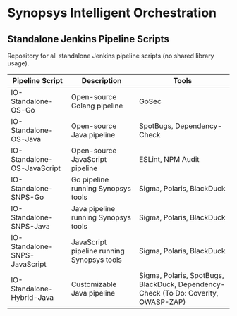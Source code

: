 # Synopsys Intelligent Orchestration

## Standalone Jenkins Pipeline Scripts

Repository for all standalone Jenkins pipeline scripts (no shared library usage).

| Pipeline Script               | Description                                | Tools                                                                              |
| ----------------------------- | ------------------------------------------ | ---------------------------------------------------------------------------------- |
| IO-Standalone-OS-Go           | Open-source Golang pipeline                | GoSec                                                                              |
| IO-Standalone-OS-Java         | Open-source Java pipeline                  | SpotBugs, Dependency-Check                                                         |
| IO-Standalone-OS-JavaScript   | Open-source JavaScript pipeline            | ESLint, NPM Audit                                                                  |
| IO-Standalone-SNPS-Go         | Go pipeline running Synopsys tools         | Sigma, Polaris, BlackDuck                                                          |
| IO-Standalone-SNPS-Java       | Java pipeline running Synopsys tools       | Sigma, Polaris, BlackDuck                                                          |
| IO-Standalone-SNPS-JavaScript | JavaScript pipeline running Synopsys tools | Sigma, Polaris, BlackDuck                                                          |
| IO-Standalone-Hybrid-Java     | Customizable Java pipeline                 | Sigma, Polaris, SpotBugs, BlackDuck, Dependency-Check (To Do: Coverity, OWASP-ZAP) |